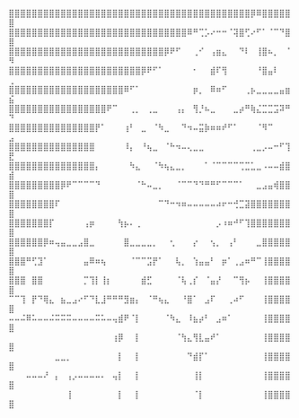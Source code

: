 ⣿⣿⣿⣿⣿⣿⣿⣿⣿⣿⣿⣿⣿⣿⣿⣿⣿⣿⣿⣿⣿⣿⣿⣿⣿⣿⣿⣿⣿⣿⣿⣿⣿⣿⣿⣿⣿⣿⣿⣿⣿⣿⡿⠿⣿⣿⣿⣿⣿⣿
⣿⣿⣿⣿⣿⣿⣿⣿⣿⣿⣿⣿⣿⣿⣿⣿⣿⣿⣿⣿⣿⣿⣿⣿⣿⣿⣿⣿⣿⣿⣿⠿⠛⢉⡡⠔⠒⠒⠈⢽⣿⢋⠔⠋⠁⠈⠉⠙⣿⣿
⣿⣿⣿⣿⣿⣿⣿⣿⣿⣿⣿⣿⣿⣿⣿⣿⣿⣿⣿⣿⣿⣿⣿⣿⣿⣿⣿⡿⠟⠋⠀⠀⢀⠊⠀⢠⣶⣄⠀⠀⠙⠇⠀⢸⣿⠦⡀⠀⠈⠻
⣿⣿⣿⣿⣿⣿⣿⣿⣿⣿⣿⣿⣿⣿⣿⣿⣿⣿⣿⣿⣿⣿⣿⡿⠟⠋⠁⠀⠀⠀⠀⠀⠂⠀⠀⣾⠏⢻⠀⠀⠀⠀⠀⠘⣿⣤⠇⠀⠀⢀
⣿⣿⣿⣿⣿⣿⣿⣿⣿⣿⣿⣿⣿⣿⣿⣿⣿⣿⣿⣿⠿⠋⠁⠀⠀⠀⠀⠀⠀⠀⠀⠀⡶⡀⠀⠿⠶⠋⠀⠀⠀⢀⡦⣀⣀⣀⣀⣤⣶⣮
⣿⣿⣿⣿⣿⣿⣿⣿⣿⣿⣿⣿⣿⣿⣿⣿⣿⠟⠉⠀⠀⢀⡀⠀⢀⣀⠀⠀⠀⢠⡄⠀⢻⡘⠦⣀⠀⠀⠀⣀⡴⠛⢷⣌⣉⣉⣩⠽⠛⠙
⣿⣿⣿⣿⣿⣿⣿⣿⣿⣿⣿⣿⣿⣿⣿⡟⠁⠀⠀⠀⢰⠃⠀⣀⠀⠈⠳⣀⠀⠀⠙⠲⠤⣭⡷⠶⠶⠞⠋⠁⠀⠀⠀⠈⠻⠉⠀⠀⠀⣠
⣿⣿⣿⣿⣿⣿⣿⣿⣿⣿⣿⣿⣿⣿⣿⠀⠀⠀⠀⠀⠸⡄⠀⠘⢦⣀⠀⠈⠓⠲⠤⢄⣀⣀⠀⠀⠀⠀⠀⠀⠀⠀⢀⣀⡠⠤⠒⠋⢹⣟
⣿⣿⣿⣿⣿⣿⣿⣿⣿⣿⣿⣿⣿⣿⣿⡄⠀⠀⠀⠀⠀⠳⣄⠀⠀⠈⠳⢦⣄⣀⡀⠀⠀⠀⠁⠈⠉⠉⠉⠉⢉⣉⣁⣀⠠⠤⠤⣾⣿⣾
⣿⣿⣿⣿⣿⣿⣿⣿⣿⡿⠟⠉⠉⠉⠉⠙⠀⠀⠀⠀⠀⠀⠈⠓⠤⣀⡀⠀⠀⠈⠉⠉⠙⠙⠛⠛⠋⠉⠉⠉⠁⠀⠀⣀⣠⣤⢾⣿⣿⣿
⣿⣿⣿⣿⣿⣿⣿⣿⠏⠀⠀⠀⠀⠀⠀⠀⠀⠀⠀⠀⠀⠀⠀⠀⠀⠀⠉⠙⠒⠲⠶⠤⠤⠤⠤⠤⠴⠖⠒⢚⣉⣽⣿⣿⣿⣿⣿⣿⣿⣿
⣿⣿⣿⣿⣿⣿⣿⡏⠀⠀⠀⠀⠀⢠⡶⠀⠀⠀⠀⢳⡦⠄⢀⠀⠀⠀⠀⠀⠀⠀⠀⠀⠀⠀⠀⠀⡠⠰⠶⠚⠋⢹⣿⣿⣿⣿⣿⣿⣿⣿
⣿⣿⣿⣿⣿⣿⡿⠶⢤⣤⣀⣀⣠⣿⣀⠀⠀⠀⠀⠀⣿⣀⣀⣀⣀⡀⠀⠀⢂⠀⠀⠀⡔⠀⠀⢢⡀⠀⢠⠃⠀⠀⠀⣀⣿⣿⣿⣿⣿⣿
⣿⣿⣿⠛⢋⣹⠁⠀⠀⠀⠀⠀⠀⣤⠿⠶⢦⠀⠀⠀⠀⠈⠉⠉⣩⡟⠁⠀⠀⢧⡀⠀⢱⣤⣤⠃⠀⡶⠁⢀⣠⠶⠛⠉⢸⣿⣿⣿⣿⣿
⣿⣿⣿⠀⣿⣿⠀⠀⠀⠀⠀⠀⠀⡉⢹⡇⢸⡆⠀⠀⠀⠀⠀⣾⣋⠀⠀⠀⠀⠈⢧⢀⡎⠀⠈⣤⡜⠀⠀⠉⢻⡦⠀⠀⢸⣿⣿⣿⣿⣿
⠉⠉⢹⠀⡟⠙⢿⣄⠀⣦⣀⣠⠔⠋⠙⣇⣸⠛⠛⠛⣻⣶⡄⠀⠈⠛⢦⣄⠀⠀⠘⣿⠁⠀⣠⠏⠀⠀⢀⠴⠋⠀⠀⠀⢸⣿⣿⣿⣿⣿
⠤⠤⠬⠿⠥⠤⠤⠬⠭⠭⠭⠤⠤⠤⠤⠭⠥⠤⢤⣾⠟⠈⡇⠀⠀⠀⠀⠈⠳⣄⠀⠸⣦⡴⠃⠀⣠⠶⠁⠀⠀⠀⠀⠀⢸⣿⣿⣿⣿⣿
⠀⠀⠀⠀⠀⠀⠀⠀⠀⠀⠀⠀⠀⠀⠀⠀⠀⠀⢰⡿⠀⠀⡇⠀⠀⠀⠀⠀⠀⠈⢳⣄⢻⣇⣤⠞⠁⠀⠀⠀⠀⠀⠀⠀⢸⣿⣿⣿⣿⣿
⠀⠀⠀⠀⠀⠀⠀⠀⣀⣀⡀⠀⠀⠀⠀⠀⠀⠀⠀⡇⠀⠀⡇⠀⠀⠀⠀⠀⠀⠀⠀⠙⣾⡏⠁⠀⠀⠀⠀⠀⠀⠀⠀⠀⢸⣿⣿⣿⣿⣿
⠀⠀⠀⠤⠤⠤⠜⠀⡄⠀⢠⡠⠤⠤⠤⠤⠄⠀⢤⡇⠀⠀⡇⠀⠀⠀⠀⠀⠀⠀⠀⠀⢸⡇⠀⠀⠀⠀⠀⠀⠀⠀⠀⠀⢸⣿⣿⣿⣿⣿
⠀⠀⠀⠀⠀⠀⠀⠀⠀⠀⢸⠀⠀⠀⠀⠀⠀⠀⠀⡇⠀⠀⡇⠀⠀⠀⠀⠀⠀⠀⠀⠀⠈⡇⠀⠀⠀⠀⠀⠀⠀⠀⠀⠀⢸⣿⣿⣿⣿⣿
